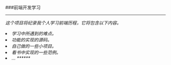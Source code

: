 ###前端开发学习
*******
<em>这个项目将纪录我个人学习前端历程，它将包含以下内容。
<li>学习中所遇到的难点。
<li>功能的实现的源码。
<li>自己做的一些小项目。
<li>看书中实现的一些范例。
<li>...
******

